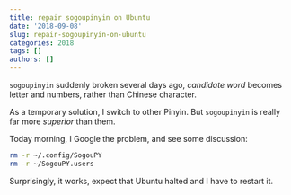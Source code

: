 ```yaml
---
title: repair sogoupinyin on Ubuntu
date: '2018-09-08'
slug: repair-sogoupinyin-on-ubuntu
categories: 2018
tags: []
authors: []
---
```




`sogoupinyin` suddenly broken several days ago, _candidate word_ becomes letter and numbers, rather than Chinese character.

As a temporary solution, I switch to other Pinyin. But `sogoupinyin` is really far more _superior_ than them.

Today morning, I Google the problem, and see some discussion:

```bash
rm -r ~/.config/SogouPY
rm -r ~/SogouPY.users
```

Surprisingly, it works, expect that Ubuntu halted and I have to restart it.
